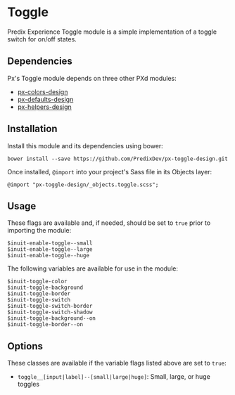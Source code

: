 # Toggle

Predix Experience Toggle module is a simple implementation of a toggle switch for on/off states.






## Dependencies

Px's Toggle module depends on three other PXd modules:

* [px-colors-design](https://github.com/PredixDev/px-colors-design)
* [px-defaults-design](https://github.com/PredixDev/px-defaults-design)
* [px-helpers-design](https://github.com/PredixDev/px-helpers-design)

## Installation

Install this module and its dependencies using bower:

    bower install --save https://github.com/PredixDev/px-toggle-design.git

Once installed, `@import` into your project's Sass file in its Objects layer:

    @import "px-toggle-design/_objects.toggle.scss";

## Usage

These flags are available and, if needed, should be set to `true` prior to importing the module:

    $inuit-enable-toggle--small
    $inuit-enable-toggle--large
    $inuit-enable-toggle--huge

The following variables are available for use in the module:

    $inuit-toggle-color
    $inuit-toggle-background
    $inuit-toggle-border
    $inuit-toggle-switch
    $inuit-toggle-switch-border
    $inuit-toggle-switch-shadow
    $inuit-toggle-background--on
    $inuit-toggle-border--on

## Options

These classes are available if the variable flags listed above are set to `true`:

* `toggle__[input|label]--[small|large|huge]`: Small, large, or huge toggles